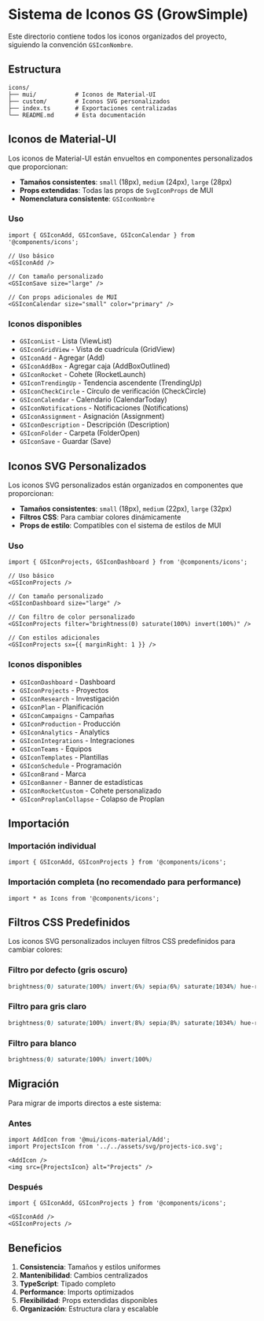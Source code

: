 # Sistema de Iconos GS (GrowSimple)

Este directorio contiene todos los iconos organizados del proyecto, siguiendo la convención `GSIconNombre`.

## Estructura

```
icons/
├── mui/           # Iconos de Material-UI
├── custom/        # Iconos SVG personalizados
├── index.ts       # Exportaciones centralizadas
└── README.md      # Esta documentación
```

## Iconos de Material-UI

Los iconos de Material-UI están envueltos en componentes personalizados que proporcionan:
- **Tamaños consistentes**: `small` (18px), `medium` (24px), `large` (28px)
- **Props extendidas**: Todas las props de `SvgIconProps` de MUI
- **Nomenclatura consistente**: `GSIconNombre`

### Uso

```tsx
import { GSIconAdd, GSIconSave, GSIconCalendar } from '@components/icons';

// Uso básico
<GSIconAdd />

// Con tamaño personalizado
<GSIconSave size="large" />

// Con props adicionales de MUI
<GSIconCalendar size="small" color="primary" />
```

### Iconos disponibles

- `GSIconList` - Lista (ViewList)
- `GSIconGridView` - Vista de cuadrícula (GridView)
- `GSIconAdd` - Agregar (Add)
- `GSIconAddBox` - Agregar caja (AddBoxOutlined)
- `GSIconRocket` - Cohete (RocketLaunch)
- `GSIconTrendingUp` - Tendencia ascendente (TrendingUp)
- `GSIconCheckCircle` - Círculo de verificación (CheckCircle)
- `GSIconCalendar` - Calendario (CalendarToday)
- `GSIconNotifications` - Notificaciones (Notifications)
- `GSIconAssignment` - Asignación (Assignment)
- `GSIconDescription` - Descripción (Description)
- `GSIconFolder` - Carpeta (FolderOpen)
- `GSIconSave` - Guardar (Save)

## Iconos SVG Personalizados

Los iconos SVG personalizados están organizados en componentes que proporcionan:
- **Tamaños consistentes**: `small` (18px), `medium` (22px), `large` (32px)
- **Filtros CSS**: Para cambiar colores dinámicamente
- **Props de estilo**: Compatibles con el sistema de estilos de MUI

### Uso

```tsx
import { GSIconProjects, GSIconDashboard } from '@components/icons';

// Uso básico
<GSIconProjects />

// Con tamaño personalizado
<GSIconDashboard size="large" />

// Con filtro de color personalizado
<GSIconProjects filter="brightness(0) saturate(100%) invert(100%)" />

// Con estilos adicionales
<GSIconProjects sx={{ marginRight: 1 }} />
```

### Iconos disponibles

- `GSIconDashboard` - Dashboard
- `GSIconProjects` - Proyectos
- `GSIconResearch` - Investigación
- `GSIconPlan` - Planificación
- `GSIconCampaigns` - Campañas
- `GSIconProduction` - Producción
- `GSIconAnalytics` - Analytics
- `GSIconIntegrations` - Integraciones
- `GSIconTeams` - Equipos
- `GSIconTemplates` - Plantillas
- `GSIconSchedule` - Programación
- `GSIconBrand` - Marca
- `GSIconBanner` - Banner de estadísticas
- `GSIconRocketCustom` - Cohete personalizado
- `GSIconProplanCollapse` - Colapso de Proplan

## Importación

### Importación individual
```tsx
import { GSIconAdd, GSIconProjects } from '@components/icons';
```

### Importación completa (no recomendado para performance)
```tsx
import * as Icons from '@components/icons';
```

## Filtros CSS Predefinidos

Los iconos SVG personalizados incluyen filtros CSS predefinidos para cambiar colores:

### Filtro por defecto (gris oscuro)
```css
brightness(0) saturate(100%) invert(6%) sepia(6%) saturate(1034%) hue-rotate(200deg) brightness(95%) contrast(95%)
```

### Filtro para gris claro
```css
brightness(0) saturate(100%) invert(8%) sepia(8%) saturate(1034%) hue-rotate(200deg) brightness(95%) contrast(95%)
```

### Filtro para blanco
```css
brightness(0) saturate(100%) invert(100%)
```

## Migración

Para migrar de imports directos a este sistema:

### Antes
```tsx
import AddIcon from '@mui/icons-material/Add';
import ProjectsIcon from '../../assets/svg/projects-ico.svg';

<AddIcon />
<img src={ProjectsIcon} alt="Projects" />
```

### Después
```tsx
import { GSIconAdd, GSIconProjects } from '@components/icons';

<GSIconAdd />
<GSIconProjects />
```

## Beneficios

1. **Consistencia**: Tamaños y estilos uniformes
2. **Mantenibilidad**: Cambios centralizados
3. **TypeScript**: Tipado completo
4. **Performance**: Imports optimizados
5. **Flexibilidad**: Props extendidas disponibles
6. **Organización**: Estructura clara y escalable 